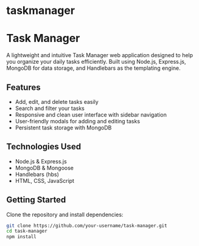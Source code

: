 # taskmanager

# Task Manager

A lightweight and intuitive Task Manager web application designed to help you organize your daily tasks efficiently. Built using Node.js, Express.js, MongoDB for data storage, and Handlebars as the templating engine.

## Features

- Add, edit, and delete tasks easily
- Search and filter your tasks
- Responsive and clean user interface with sidebar navigation
- User-friendly modals for adding and editing tasks
- Persistent task storage with MongoDB

## Technologies Used

- Node.js & Express.js
- MongoDB & Mongoose
- Handlebars (hbs)
- HTML, CSS, JavaScript

## Getting Started

Clone the repository and install dependencies:

```bash
git clone https://github.com/your-username/task-manager.git
cd task-manager
npm install
